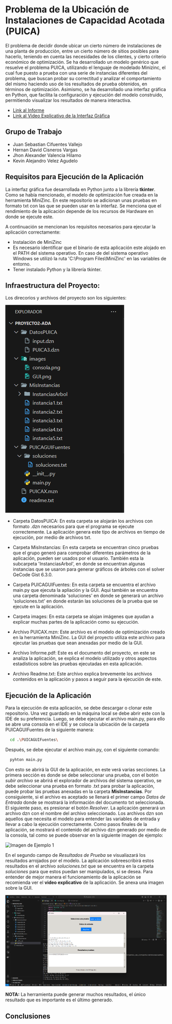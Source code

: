 
# Problema de la Ubicación de Instalaciones de Capacidad Acotada (PUICA)

El problema de decidir donde ubicar un cierto
número de instalaciones de una planta de producción, entre un cierto número de sitios posibles para hacerlo, teniendo en cuenta las necesidades de los clientes, y cierto criterio económico de optimización. Se ha desarrollado un modelo genérico que resuelve el problema PUICA, utilizando el lenguaje de modelado Minizinc, el cual fue puesto a prueba con una serie de instancias diferentes del problema, que buscan probar su correctitud y analizar el comportamiento del mismo haciendo uso de los resultados de prueba obtenidos, en términos de optimización. Asimismo, se ha desarrollado una interfaz gráfica en Python, que facilita la configuración y ejecución del modelo construido, permitiendo visualizar los resultados de manera interactiva.

- [Link al Informe](https://docs.google.com/document/d/1-jwHge9unAaSDajX8AVxS8L4MJ2nIoe4YHUquVh-0qA/edit?usp=sharing)
- [Link al Video Explicativo de la Interfaz Gráfica]()


## Grupo de Trabajo

- Juan Sebastian Cifuentes Vallejo
- Hernan David Cisneros Vargas
- Jhon Alexander Valencia Hilamo
- Kevin Alejandro Velez Agudelo


## Requisitos para Ejecución de la Aplicación

La interfaz gráfica fue desarrollada en Python junto a la librería **tkinter**. Como se había mencionado, el modelo de optimización fue creada en la herramienta MiniZinc. En este repositorio se adicionan unas pruebas en formato txt con las que se pueden usar en la interfaz. Se menciona que el rendimiento de la aplicación depende de los recursos de Hardware en donde se ejecute este. 

A continuación se mencionan los requisitos necesarios para ejecutar la aplicación correctamente:
- Instalación de MiniZinc
- Es necesario identificar que el binario de esta aplicación este alojado en el PATH del sistema operativo. En caso de del sistema operativo Windows se utilizó la ruta 'C:\Program Files\MiniZinc' en las variables de entorno.
- Tener instalado Python y la librería tkinter.


Infraestructura del Proyecto:
-

Los direcorios y archivos del proyecto son los siguientes: 

![Directorio](images/directorio.png)

- Carpeta DatosPUICA: En esta carpeta se alojarán los archivos con formato .dzn necesarios para que el programa se ejecute correctemente. La aplicación genera este tipo de archivos en tiempo de ejecución, por medio de archivos txt. 

- Carpeta MisInstancias: En esta carpeta se encuentran cinco pruebas que el grupo generó para comprobar diferentes parámetros de la aplicación, pueden ser usados por el usuario. También esta la subcarpeta 'InstanciasArbol', en donde se encuentran algunas instancias que se usaron para generar gráficos de árboles con el solver GeCode Gist 6.3.0.

- Carpeta PUICAGUIFuentes: En esta carpeta se encuentra el archivo main.py que ejecuta la apliación y la GUI. Aqui también se encuentra una carpeta denominada 'soluciones' en donde se generará un archivo 'soluciones.txt' en donde estarán las soluciones de la prueba que se ejecute en la aplicación.

- Carpeta images: En esta carpeta se alojan imágenes que ayudan a explicar muchas partes de la aplicación como su ejecución.

- Archivo PUICAX.mzn: Este archivo es el modelo de optimización creado en la herramienta MiniZinc. La GUI del proyecto utiliza este archivo para ejecutar las pruebas que sean anexadas por medio de la GUI.

- Archivo Informe.pdf: Este es el documento del proyecto, en este se analiza la aplicación, se explica el modelo utilizado y otros aspectos estadísticos sobre las pruebas ejecutadas en esta aplicación.

- Archivo Readme.txt: Este archivo explica brevemente los archivos contenidos en la aplicación y pasos a seguir para la ejecución de este.  

## Ejecución de la Aplicación

Para la ejecución de esta aplicación, se debe descargar o clonar este repositorio. Una vez guardado en la máquina local se debe abrir este con la IDE de su preferencia. Luego, se debe ejecutar el archivo main.py, para ello se abre una consola en el IDE y se coloca la ubicación de la carpeta PUICAGUIFuentes de la siguiente manera: 

```bash
  cd .\PUICAGUIFuentes\
```

Después, se debe ejecutar el archivo main.py, con el siguiente comando:
```bash
  pyhton main.py
```

Con esto se abrirá la GUI de la aplicación, en este verá varias secciones. La primera sección es donde se debe seleccionar una prueba, con el botón *subir archivo* se abrirá el explorador de archivos del sistema operativo, se debe seleccionar una prueba en formato .txt para probar la aplicación, puede probar las pruebas anexadas en la carpeta **MisInstancias**. Por consiguiente, si el archivo es aceptado se llenará el primer campo *Datos de Entrada* donde se mostrará la información del documento txt seleccionada. El siguiente paso, es presionar el botón *Resolver*. La aplicación generará un archivo dzn con el nombre del archivo seleccionado. Los archivos dzn son aquellos que necesita el modelo para entender las variables de entrada y llevar a cabo la ejecución correctamente. Como pasos finales de la aplicación, se mostrará el contenido del archivo dzn generado por medio de la consola, tal como se puede observar en la siguiente imagen de ejemplo:

![Imagen de Ejemplo 1](images/consola1.png)

En el segundo campo de *Resultados de Prueba* se visualiazará los resultados arrojados por el modelo. La aplicación sobreescribirá estos resultados en el archivo *soluciones.txt* que se encuentra en la carpeta *soluciones* para que estos puedan ser manipulados, si se desea. Para entender de mejor manera el funcionamiento de la aplicación se recomienda ver el **video explicativo** de la aplicación. Se anexa una imagen sobre la GUI.

![Imagen de Ejemplo 2](images/GUI.png)

**NOTA:** La herramienta puede generar muchos resultados, el único resultado que es importante es el último generado.  


## Conclusiones

